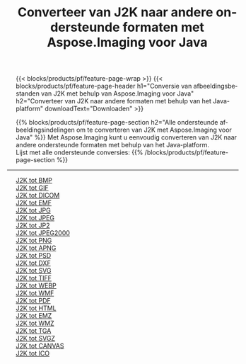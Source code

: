 ﻿---
title: Converteer van J2K naar andere ondersteunde formaten met Aspose.Imaging voor Java 
weight: 3920
url: /nl/java/conversion/from/j2k 
lang: nl
langdirlevel: 2
locales: zh-hans,ja,it,ru,de,es,fr,nl,id,lt,pl,pt,vi,tr,ko,zh-hant,ar,hi,th,sv,cs,uk,he
description: Met Aspose.Imaging kunt u eenvoudig converteren van J2K naar andere formaten met behulp van het Java-platform
---

{{< blocks/products/pf/feature-page-wrap >}}
{{< blocks/products/pf/feature-page-header h1="Conversie van afbeeldingsbestanden van J2K met behulp van Aspose.Imaging voor Java" h2="Converteer van J2K naar andere formaten met behulp van het Java-platform" downloadText="Downloaden" >}}


{{% blocks/products/pf/feature-page-section  h2="Alle ondersteunde afbeeldingsindelingen om te converteren van J2K met Aspose.Imaging voor Java" %}}
Met Aspose.Imaging kunt u eenvoudig converteren van J2K naar andere ondersteunde formaten met behulp van het Java-platform.
<br/>
Lijst met alle ondersteunde conversies:
{{% /blocks/products/pf/feature-page-section %}}
<div class="container-fluid productfamilypage bg-gray">
    <div class="convertypes bg-gray agp-content section">
        <div class="container">
		<hr style="margin-left:-20px;"/>
		<div class="row other-converters">
		    <div class='col-md-2 other-converter remove-lp remove-rp'><a href="/imaging/nl/java/conversion/j2k-to-bmp" >J2K tot BMP</a></div><div class='col-md-2 other-converter remove-lp remove-rp'><a href="/imaging/nl/java/conversion/j2k-to-gif" >J2K tot GIF</a></div><div class='col-md-2 other-converter remove-lp remove-rp'><a href="/imaging/nl/java/conversion/j2k-to-dicom" >J2K tot DICOM</a></div><div class='col-md-2 other-converter remove-lp remove-rp'><a href="/imaging/nl/java/conversion/j2k-to-emf" >J2K tot EMF</a></div><div class='col-md-2 other-converter remove-lp remove-rp'><a href="/imaging/nl/java/conversion/j2k-to-jpg" >J2K tot JPG</a></div><div class='col-md-2 other-converter remove-lp remove-rp'><a href="/imaging/nl/java/conversion/j2k-to-jpeg" >J2K tot JPEG</a></div><div class='col-md-2 other-converter remove-lp remove-rp'><a href="/imaging/nl/java/conversion/j2k-to-jp2" >J2K tot JP2</a></div><div class='col-md-2 other-converter remove-lp remove-rp'><a href="/imaging/nl/java/conversion/j2k-to-jpeg2000" >J2K tot JPEG2000</a></div><div class='col-md-2 other-converter remove-lp remove-rp'><a href="/imaging/nl/java/conversion/j2k-to-png" >J2K tot PNG</a></div><div class='col-md-2 other-converter remove-lp remove-rp'><a href="/imaging/nl/java/conversion/j2k-to-apng" >J2K tot APNG</a></div><div class='col-md-2 other-converter remove-lp remove-rp'><a href="/imaging/nl/java/conversion/j2k-to-psd" >J2K tot PSD</a></div><div class='col-md-2 other-converter remove-lp remove-rp'><a href="/imaging/nl/java/conversion/j2k-to-dxf" >J2K tot DXF</a></div><div class='col-md-2 other-converter remove-lp remove-rp'><a href="/imaging/nl/java/conversion/j2k-to-svg" >J2K tot SVG</a></div><div class='col-md-2 other-converter remove-lp remove-rp'><a href="/imaging/nl/java/conversion/j2k-to-tiff" >J2K tot TIFF</a></div><div class='col-md-2 other-converter remove-lp remove-rp'><a href="/imaging/nl/java/conversion/j2k-to-webp" >J2K tot WEBP</a></div><div class='col-md-2 other-converter remove-lp remove-rp'><a href="/imaging/nl/java/conversion/j2k-to-wmf" >J2K tot WMF</a></div><div class='col-md-2 other-converter remove-lp remove-rp'><a href="/imaging/nl/java/conversion/j2k-to-pdf" >J2K tot PDF</a></div><div class='col-md-2 other-converter remove-lp remove-rp'><a href="/imaging/nl/java/conversion/j2k-to-html" >J2K tot HTML</a></div><div class='col-md-2 other-converter remove-lp remove-rp'><a href="/imaging/nl/java/conversion/j2k-to-emz" >J2K tot EMZ</a></div><div class='col-md-2 other-converter remove-lp remove-rp'><a href="/imaging/nl/java/conversion/j2k-to-wmz" >J2K tot WMZ</a></div><div class='col-md-2 other-converter remove-lp remove-rp'><a href="/imaging/nl/java/conversion/j2k-to-tga" >J2K tot TGA</a></div><div class='col-md-2 other-converter remove-lp remove-rp'><a href="/imaging/nl/java/conversion/j2k-to-svgz" >J2K tot SVGZ</a></div><div class='col-md-2 other-converter remove-lp remove-rp'><a href="/imaging/nl/java/conversion/j2k-to-canvas" >J2K tot CANVAS</a></div><div class='col-md-2 other-converter remove-lp remove-rp'><a href="/imaging/nl/java/conversion/j2k-to-ico" >J2K tot ICO</a></div>
                </div>
        </div>
    </div>
</div>
<br/>


